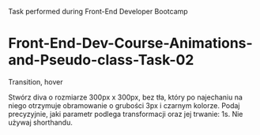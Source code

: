 Task performed during Front-End Developer Bootcamp

# Front-End-Dev-Course-Animations-and-Pseudo-class-Task-02
Transition, hover

Stwórz diva o rozmiarze 300px x 300px, bez tła, który po najechaniu na niego otrzymuje obramowanie o grubości 3px i czarnym kolorze. Podaj precyzyjnie, jaki parametr podlega transformacji oraz jej trwanie: 1s. Nie używaj shorthandu.
